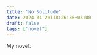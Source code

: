 ```yaml
---
title: "No Solitude"
date: 2024-04-20T18:26:36+03:00
draft: false
tags: ["novel"]
---
```


My novel.

